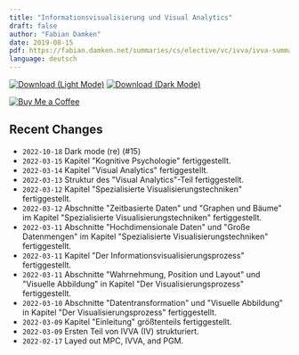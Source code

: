 ```yaml
---
title: "Informationsvisualisierung und Visual Analytics"
draft: false
author: "Fabian Damken"
date: 2019-08-15
pdf: https://fabian.damken.net/summaries/cs/elective/vc/ivva/ivva-summary.pdf
language: deutsch
---
```


[![Download (Light Mode)](/download.png)](ivva-summary.pdf)
[![Download (Dark Mode)](/download-dark.png)](ivva-summary-dark.pdf)

[![Buy Me a Coffee](/kofi.png)](https://ko-fi.com/fdamken)

## Recent Changes
- `2022-10-18` Dark mode (re) (#15)
- `2022-03-15` Kapitel "Kognitive Psychologie" fertiggestellt.
- `2022-03-14` Kapitel "Visual Analytics" fertiggestellt.
- `2022-03-13` Struktur des "Visual Analytics"-Teil fertiggestellt.
- `2022-03-12` Kapitel "Spezialisierte Visualisierungstechniken" fertiggestellt.
- `2022-03-12` Abschnitte "Zeitbasierte Daten" und "Graphen und Bäume" im Kapitel "Spezialisierte Visualisierungstechniken" fertiggestellt.
- `2022-03-11` Abschnitte "Hochdimensionale Daten" und "Große Datenmengen" im Kapitel "Spezialisierte Visualisierungstechniken" fertiggestellt.
- `2022-03-11` Kapitel "Der Informationsvisualisierungsprozess" fertiggestellt.
- `2022-03-11` Abschnitte "Wahrnehmung, Position und Layout" und "Visuelle Abbildung" in Kapitel "Der Visualisierungsprozess" fertiggestellt.
- `2022-03-10` Abschnitte "Datentransformation" und "Visuelle Abbildung" in Kapitel "Der Visualisierungsprozess" fertiggestellt.
- `2022-03-09` Kapitel "Einleitung" größtenteils fertiggestellt.
- `2022-03-09` Ersten Teil von IVVA (IV) strukturiert.
- `2022-02-17` Layed out MPC, IVVA, and PGM.
